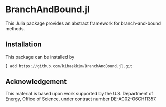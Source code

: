 # BranchAndBound.jl

This Julia package provides an abstract framework for branch-and-bound methods. 


## Installation

This package can be installed by

```julia
] add https://github.com/kibaekkim/BranchAndBound.jl.git
```

## Acknowledgement

This material is based upon work supported by the U.S. Department of Energy, Office of Science, under contract number DE-AC02-06CH11357.
